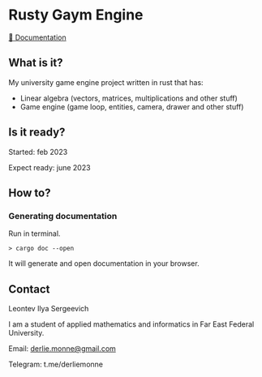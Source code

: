 # Rusty Gaym Engine
[📖 Documentation](https://derliemonne.github.io/rusty_gaym_engine/)

## What is it?
My university game engine project written in rust that has:
* Linear algebra (vectors, matrices, multiplications and other stuff)
* Game engine (game loop, entities, camera, drawer and other stuff)

## Is it ready?
Started: feb 2023

Expect ready: june 2023

## How to?
### Generating documentation
Run in terminal.

`> cargo doc --open`

It will generate and open documentation in your browser.


## Contact
Leontev Ilya Sergeevich

I am a student of applied mathematics and informatics in Far East Federal University.

Email: derlie.monne@gmail.com

Telegram: t.me/derliemonne
